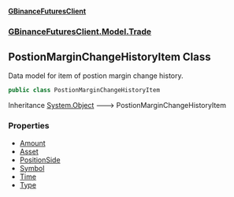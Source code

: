 #### [GBinanceFuturesClient](./index.md 'index')
### [GBinanceFuturesClient.Model.Trade](./GBinanceFuturesClient-Model-Trade.md 'GBinanceFuturesClient.Model.Trade')
## PostionMarginChangeHistoryItem Class
Data model for item of postion margin change history.  
```csharp
public class PostionMarginChangeHistoryItem
```
Inheritance [System.Object](https://docs.microsoft.com/en-us/dotnet/api/System.Object 'System.Object') &#129106; PostionMarginChangeHistoryItem  
### Properties
- [Amount](./GBinanceFuturesClient-Model-Trade-PostionMarginChangeHistoryItem-Amount.md 'GBinanceFuturesClient.Model.Trade.PostionMarginChangeHistoryItem.Amount')
- [Asset](./GBinanceFuturesClient-Model-Trade-PostionMarginChangeHistoryItem-Asset.md 'GBinanceFuturesClient.Model.Trade.PostionMarginChangeHistoryItem.Asset')
- [PositionSide](./GBinanceFuturesClient-Model-Trade-PostionMarginChangeHistoryItem-PositionSide.md 'GBinanceFuturesClient.Model.Trade.PostionMarginChangeHistoryItem.PositionSide')
- [Symbol](./GBinanceFuturesClient-Model-Trade-PostionMarginChangeHistoryItem-Symbol.md 'GBinanceFuturesClient.Model.Trade.PostionMarginChangeHistoryItem.Symbol')
- [Time](./GBinanceFuturesClient-Model-Trade-PostionMarginChangeHistoryItem-Time.md 'GBinanceFuturesClient.Model.Trade.PostionMarginChangeHistoryItem.Time')
- [Type](./GBinanceFuturesClient-Model-Trade-PostionMarginChangeHistoryItem-Type.md 'GBinanceFuturesClient.Model.Trade.PostionMarginChangeHistoryItem.Type')
